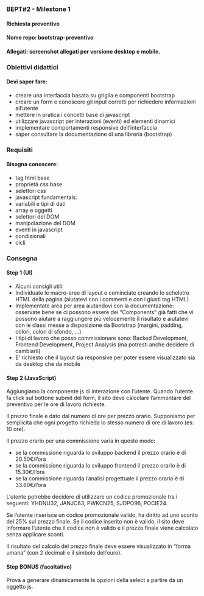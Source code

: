 ### BEPT#2 - Milestone 1
#### Richiesta preventivo
#### Nome repo: bootstrap-preventivo
#### Allegati: screenshot allegati per versione desktop e mobile.

### Obiettivi didattici
#### Devi saper fare:
- creare una interfaccia basata su griglia e componenti bootstrap
- creare un form e conoscere gli input corretti per richiedere informazioni all’utente
- mettere in pratica i concetti base di javascript
- utilizzare javascript per interazioni (eventi) ed elementi dinamici
- implementare comportamenti responsive dell’interfaccia
- saper consultare la documentazione di una libreria (bootstrap)
  
### Requisiti
#### Bisogna conoscere:

- tag html base
- proprietà css base
- selettori css
- javascript fundamentals:
- variabili e tipi di dati
- array e oggetti
- selettori del DOM
- manipolazione del DOM
- eventi in javascript
- condizionali
- cicli

### Consegna
#### Step 1 (UI)
- Alcuni consigli utili:
- Individuate le macro-aree di layout e cominciate creando lo scheletro HTML della pagina (aiutatevi con i commenti <!-- --> e con i giusti tag HTML)
- Implementate area per area aiutandovi con la documentazione: osservate bene se ci possono essere dei “Components” già fatti che vi possono aiutare a raggiungere più velocemente il risultato e aiutatevi con le classi messe a disposizione da Bootstrap (margini, padding, colori, colori di sfondo, ...).
- I tipi di lavoro che posso commissionare sono: Backed Development, Frontend Development, Project Analysis (ma potresti anche decidere di cambiarli)
- E’ richiesto che il layout sia responsive per poter essere visualizzato sia da desktop che da mobile

#### Step 2 (JavaScript)
Aggiungiamo la componente js di interazione con l’utente.
Quando l’utente fa click sul bottone submit del form, il sito deve calcolare l’ammontare del preventivo per le ore di lavoro richieste. 

Il prezzo finale è dato dal numero di ore per prezzo orario. Supponiamo per semplicità che ogni progetto richieda lo stesso numero di ore di lavoro (es: 10 ore).

Il prezzo orario per una commissione varia in questo modo:
- se la commissione riguarda lo sviluppo backend il prezzo orario è di 20.50€/l’ora
- se la commissione riguarda lo sviluppo frontend il prezzo orario è di 15.30€/l’ora
- se la commissione riguarda l’analisi progettuale il prezzo orario è di 33.60€/l’ora

L’utente potrebbe decidere di utilizzare un codice promozionale tra i seguenti: YHDNU32, JANJC63, PWKCN25, SJDPO96, POCIE24.

Se l’utente inserisce un codice promozionale valido, ha diritto ad uno sconto del 25% sul prezzo finale. Se il codice inserito non è valido, il sito deve informare l’utente che il codice non è valido e il prezzo finale viene calcolato senza applicare sconti.

Il risultato del calcolo del prezzo finale deve essere visualizzato in “forma umana” (con 2 decimali e il simbolo dell’euro).

#### Step BONUS (facoltativo)
Prova a generare dinamicamente le opzioni della select a partire da un oggetto js.

